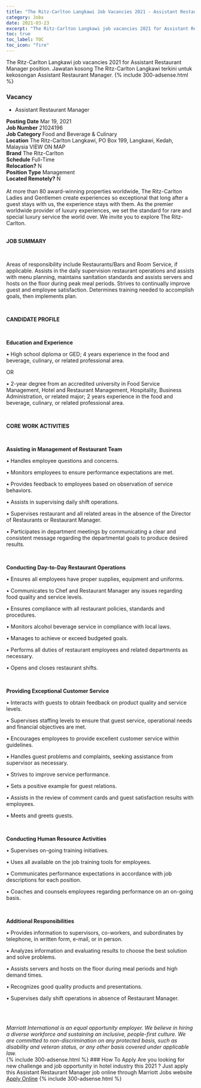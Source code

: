```yaml
---
title: "The Ritz-Carlton Langkawi Job Vacancies 2021 - Assistant Restaurant Manager" 
category: Jobs 
date: 2021-03-23 
excerpt: "The Ritz-Carlton Langkawi job vacancies 2021 for Assistant Restaurant Manager position. Jawatan kosong The Ritz-Carlton Langkawi terkini untuk kekosongan Assistant Restaurant Manager." 
toc: true 
toc_label: TOC 
toc_icon: "fire" 
--- 
```


The Ritz-Carlton Langkawi job vacancies 2021 for Assistant Restaurant Manager position. Jawatan kosong The Ritz-Carlton Langkawi terkini untuk kekosongan Assistant Restaurant Manager. 
{% include 300-adsense.html %} 
### Vacancy 
- Assistant Restaurant Manager 
<div><div><b>Posting Date</b> Mar 19, 2021<br><b>Job Number</b> 21024196<br><b>Job Category</b> Food and Beverage &amp; Culinary<br><b>Location</b> The Ritz-Carlton Langkawi, PO Box 199, Langkawi, Kedah, Malaysia VIEW ON MAP<br><b>Brand</b> The Ritz-Carlton<br><b>Schedule</b> Full-Time<br><b>Relocation?</b> N<br><b>Position Type</b> Management<br><b>Located Remotely?</b> N<br><br><div>    At more than 80 award-winning properties worldwide, The Ritz-Carlton Ladies and Gentlemen create experiences so exceptional that long after a guest stays with us, the experience stays with them. As the premier worldwide provider of luxury experiences, we set the standard for rare and special luxury service the world over. We invite you to explore The Ritz-Carlton.    </div><br></div><div> <p><strong>JOB SUMMARY</strong></p> <p>&#160;</p> <p>Areas of responsibility include Restaurants/Bars and Room Service, if applicable. Assists in the daily supervision restaurant operations and assists with menu planning, maintains sanitation standards and assists servers and hosts on the floor during peak meal periods. Strives to continually improve guest and employee satisfaction. Determines training needed to accomplish goals, then implements plan.</p> <p>&#160;</p> <p><strong>CANDIDATE PROFILE </strong></p> <p>&#160;</p> <p><strong>Education and Experience</strong></p> <p>&#8226; High school diploma or GED; 4 years experience in the food and beverage, culinary, or related professional area.</p> <p>OR</p> <p>&#8226; 2-year degree from an accredited university in Food Service Management, Hotel and Restaurant Management, Hospitality, Business Administration, or related major; 2 years experience in the food and beverage, culinary, or related professional area.</p> <p>&#160;</p> <p><strong>CORE WORK ACTIVITIES</strong></p> <p>&#160;</p> <p><strong>Assisting in Management of Restaurant Team</strong></p> <p>&#8226; Handles employee questions and concerns.</p> <p>&#8226; Monitors employees to ensure performance expectations are met.</p> <p>&#8226; Provides feedback to employees based on observation of service behaviors.</p> <p>&#8226; Assists in supervising daily shift operations.</p> <p>&#8226; Supervises restaurant and all related areas in the absence of the Director of Restaurants or Restaurant Manager.</p> <p>&#8226; Participates in department meetings by communicating a clear and consistent message regarding the departmental goals to produce desired results.</p> <p>&#160;</p> <p><strong>Conducting Day-to-Day Restaurant Operations</strong></p> <p>&#8226; Ensures all employees have proper supplies, equipment and uniforms.</p> <p>&#8226; Communicates to Chef and Restaurant Manager any issues regarding food quality and service levels.</p> <p>&#8226; Ensures compliance with all restaurant policies, standards and procedures.</p> <p>&#8226; Monitors alcohol beverage service in compliance with local laws.</p> <p>&#8226; Manages to achieve or exceed budgeted goals.</p> <p>&#8226; Performs all duties of restaurant employees and related departments as necessary.</p> <p>&#8226; Opens and closes restaurant shifts.</p> <p>&#160;</p> <p><strong>Providing Exceptional Customer Service</strong></p> <p>&#8226; Interacts with guests to obtain feedback on product quality and service levels.</p> <p>&#8226; Supervises staffing levels to ensure that guest service, operational needs and financial objectives are met.</p> <p>&#8226; Encourages employees to provide excellent customer service within guidelines.</p> <p>&#8226; Handles guest problems and complaints, seeking assistance from supervisor as necessary.</p> <p>&#8226; Strives to improve service performance.</p> <p>&#8226; Sets a positive example for guest relations.</p> <p>&#8226; Assists in the review of comment cards and guest satisfaction results with employees.</p> <p>&#8226; Meets and greets guests.</p> <p>&#160;</p> <p><strong>Conducting Human Resource Activities</strong></p> <p>&#8226; Supervises on-going training initiatives.</p> <p>&#8226; Uses all available on the job training tools for employees.</p> <p>&#8226; Communicates performance expectations in accordance with job descriptions for each position.</p> <p>&#8226; Coaches and counsels employees regarding performance on an on-going basis.</p> <p>&#160;</p> <p><strong>Additional Responsibilities</strong></p> <p>&#8226; Provides information to supervisors, co-workers, and subordinates by telephone, in written form, e-mail, or in person.</p> <p>&#8226; Analyzes information and evaluating results to choose the best solution and solve problems.</p> <p>&#8226; Assists servers and hosts on the floor during meal periods and high demand times.</p> <p>&#8226; Recognizes good quality products and presentations.</p> <p>&#8226; Supervises daily shift operations in absence of Restaurant Manager.</p> <p>&#160;</p> </div> <div> &#160;</div> <em>Marriott International is an equal opportunity employer.&#160;We believe in hiring a diverse workforce and sustaining an inclusive, people-first culture.&#160;We are committed to non-discrimination on&#160;any&#160;protected&#160;basis, such as disability and veteran status, or any other basis covered under applicable law.</em><br></div> 
{% include 300-adsense.html %} 
### How To Apply 
Are you looking for new challenge and job opportunity in hotel industry this 2021 ?
Just apply this Assistant Restaurant Manager job online through Marriott Jobs website 
<a href="https://jobs.marriott.com/marriott/jobs/21024196?lang=en-us" class="btn btn--info" target="_blank" rel="nofollow noopenner">Apply Online</a> 
{% include 300-adsense.html %} 